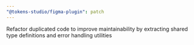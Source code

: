```yaml
---
"@tokens-studio/figma-plugin": patch
---
```


Refactor duplicated code to improve maintainability by extracting shared type definitions and error handling utilities
